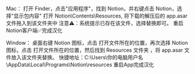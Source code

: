 Mac：
打开 Finder，点击"应用程序"，找到 Notion，并右键点击 Notion，选择"显示包内容"
打开 Notion\Contents\Resources, 将下载的解压后的 app.asar 文件拖入到该文件夹中
注意⚠️：系统提示已存在该文件，选择替换即可。
重启Notion客户端✅完成汉化

Window：
桌面右键 Notion 图标，点击 打开文件所在的位置，再次选择 Notion 图标，点击 打开文件所在的位置，然后找到 Resources 文件夹 ，将 app.asar 文件放入该文件夹替换。
快捷地址：C:\Users\你的电脑用户名\AppData\Local\Programs\Notion\resources
重启App完成汉化
